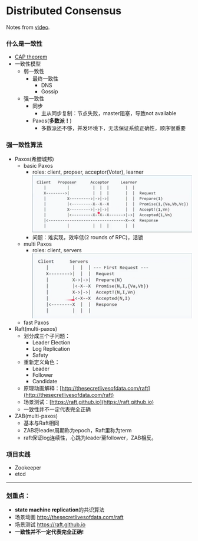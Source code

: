 # Distributed Consensus

Notes from [video](https://www.youtube.com/watch?v=oLmAEsMZZP0).

### 什么是一致性

- [CAP theorem](https://en.wikipedia.org/wiki/CAP_theorem)
- 一致性模型
  - 弱一致性
    - 最终一致性
      - DNS
      - Gossip
  - 强一致性
    - 同步
      - 主从同步复制：节点失败，master阻塞，导致not available
    - Paxos(**多数派！**)
      - 多数派还不够，并发环境下，无法保证系统正确性，顺序很重要

### 强一致性算法

- Paxos(希腊城邦)
  - basic Paxos
    - roles: client, propser, acceptor(Voter), learner![basic-paxos](basic-paxos.png)
    - 问题：难实现，效率低(2 rounds of RPC)，活锁
  - multi Paxos
    - roles: client, servers![multi-paxos](multi-paxos.png)
  - fast Paxos
- Raft(multi-paxos)
  - 划分成三个子问题：
    - Leader Election
    - Log Replication
    - Safety
  - 重新定义角色：
    - Leader
    - Follower
    - Candidate
  - 原理动画解释：[http://thesecretlivesofdata.com/raft](http://thesecretlivesofdata.com/raft)
  - 场景测试：[https://raft.github.io](https://raft.github.io)
  - 一致性并不一定代表完全正确
- ZAB(multi-paxos)
  - 基本与Raft相同
  - ZAB将leader周期称为epoch，Raft里称为term
  - raft保证log连续性，心跳为leader至follower，ZAB相反。

### 项目实践

- Zookeeper
- etcd

---

### 划重点：

- **state machine replication**的共识算法
- 场景动画 http://thesecretlivesofdata.com/raft
- 场景测试 https://raft.github.io
- **一致性并不一定代表完全正确!**


